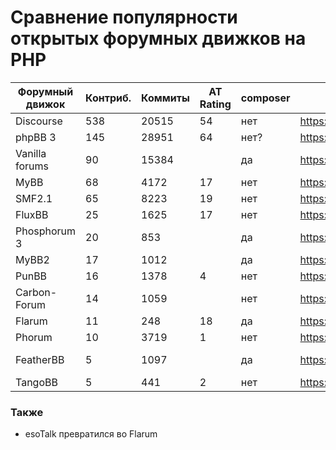 # Сравнение популярности открытых форумных движков на PHP

Форумный движок | Контриб. | Коммиты | AT Rating | composer | Исходники                                 | Коммит     | Примечания
----------------|----------|---------|-----------|----------|-------------------------------------------|------------|-----------
Discourse       | 538      | 20515   | 54        | нет      | https://github.com/discourse/discourse    |            |
phpBB 3         | 145      | 28951   | 64        | нет?     | https://github.com/phpbb/phpbb            |            |
Vanilla forums  | 90       | 15384   |           | да       | https://github.com/vanilla/vanilla        |            |
MyBB            | 68       | 4172    | 17        | нет      | https://github.com/mybb/mybb              |            |
SMF2.1          | 65       | 8223    | 19        | нет      | https://github.com/SimpleMachines/SMF2.1  |            |
FluxBB          | 25       | 1625    | 17        | нет      | https://github.com/fluxbb/fluxbb          |            |
Phosphorum 3    | 20       | 853     |           | да       | https://github.com/phalcon/forum          |            |
MyBB2           | 17       | 1012    |           | да       | https://github.com/mybb/mybb2             |            |
PunBB           | 16       | 1378    | 4         | нет      | https://github.com/punbb/punbb            | 14.09.2016 |
Carbon-Forum    | 14       | 1059    |           | нет      | https://github.com/lincanbin/Carbon-Forum |            |
Flarum          | 11       | 248     | 18        | да       | https://github.com/flarum/flarum          |            |
Phorum          | 10       | 3719    | 1         | нет      | https://github.com/Phorum/Core            | 27.09.2016 |
FeatherBB       | 5        | 1097    |           | да       | https://github.com/featherbb/featherbb    |            | Форк FluxBB 1.5
TangoBB         | 5        | 441     | 2         | нет      | https://github.com/Codetana/TangoBB       |            |

### Также

- esoTalk превратился во Flarum
